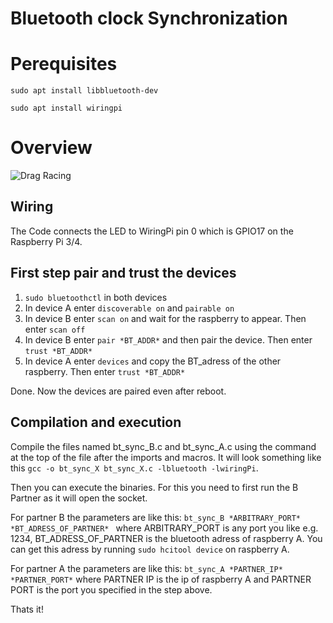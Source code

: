 # Bluetooth clock Synchronization

# Perequisites 
 ```sudo apt install libbluetooth-dev```
 
 ```sudo apt install wiringpi```
 
# Overview

![Drag Racing](bt_sync.png)

## Wiring
The Code connects the LED to WiringPi pin 0 which is GPIO17 on the Raspberry Pi 3/4.

## First step pair and trust the devices
1. ```sudo bluetoothctl``` in both devices 
2. In device A enter ```discoverable on``` and ```pairable on ```
3. In device B enter ```scan on``` and wait for the raspberry to appear. Then enter ```scan off```
4. In device B enter ```pair *BT_ADDR*``` and then pair the device. Then enter ```trust *BT_ADDR*```
5. In device A enter ```devices``` and copy the BT_adress of the other raspberry. Then enter ```trust *BT_ADDR*```

Done. Now the devices are paired even after reboot.

## Compilation and execution 

Compile the files named bt_sync_B.c and bt_sync_A.c using the command at the top of the file after the imports and macros. It will look something like this 
```gcc -o bt_sync_X bt_sync_X.c -lbluetooth -lwiringPi```. 

Then you can execute the binaries. For this you need to first run the B Partner as it will open the socket. 


For partner B the parameters are like this: ```bt_sync_B *ARBITRARY_PORT* *BT_ADRESS_OF_PARTNER* ``` where ARBITRARY_PORT is any port you like e.g. 1234, BT_ADRESS_OF_PARTNER is the bluetooth adress of raspberry A. You can get this adress by running ```sudo hcitool device``` on raspberry A.
  
  
For partner A the parameters are like this: ```bt_sync_A *PARTNER_IP* *PARTNER_PORT*``` where PARTNER IP is the ip of raspberry A and PARTNER PORT is the port you specified in the step above.

Thats it!
